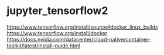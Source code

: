 # jupyter_tensorflow2

https://www.tensorflow.org/install/source#docker_linux_builds
https://www.tensorflow.org/install/docker
https://docs.nvidia.com/datacenter/cloud-native/container-toolkit/latest/install-guide.html
